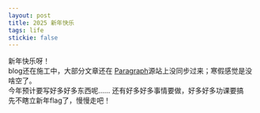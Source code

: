 ```yaml
---
layout: post
title: 2025 新年快乐
tags: life
stickie: false
---
```


新年快乐呀！  
blog还在施工中，大部分文章还在 [Paragraph](https://paragraph.xyz/@chengxiang)源站上没同步过来；寒假感觉是没啥空了。  
今年预计要写好多好多东西呢…… 还有好多好多事情要做，好多好多功课要搞  
先不瞎立新年flag了，慢慢走吧！